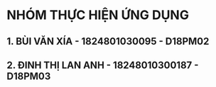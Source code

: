 # NHÓM THỰC HIỆN ỨNG DỤNG

## 1. BÙI VĂN XÍA - 1824801030095 - D18PM02
## 2. ĐINH THỊ LAN ANH - 18248010300187 - D18PM03
